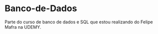 # Banco-de-Dados
Parte do curso de banco de dados e SQL que estou realizando do Felipe Mafra na UDEMY.
